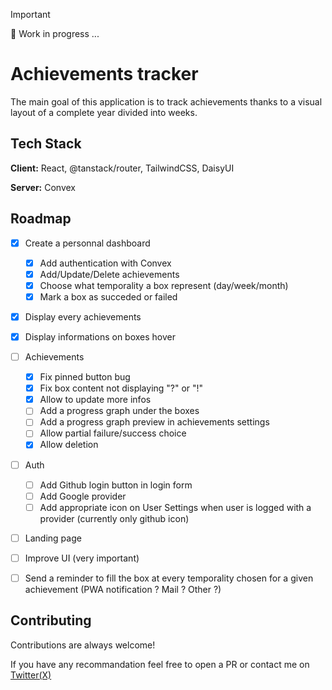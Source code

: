 
> [!IMPORTANT]
> 🚧 Work in progress ... 

# Achievements tracker

The main goal of this application is to track achievements thanks to a visual layout of a complete year divided into weeks.
## Tech Stack

**Client:** React, @tanstack/router, TailwindCSS, DaisyUI

**Server:** Convex


## Roadmap

- [x] Create a personnal dashboard 
    - [x] Add authentication with Convex
    - [x] Add/Update/Delete achievements
    - [x] Choose what temporality a box represent (day/week/month)
    - [x] Mark a box as succeded or failed

- [x] Display every achievements
- [x] Display informations on boxes hover

- [ ] Achievements
    - [x] Fix pinned button bug 
    - [x] Fix box content not displaying "?" or "!"
    - [x] Allow to update more infos 
    - [ ] Add a progress graph under the boxes
    - [ ] Add a progress graph preview in achievements settings
    - [ ] Allow partial failure/success choice
    - [x] Allow deletion

- [ ] Auth
    - [ ] Add Github login button in login form
    - [ ] Add Google provider
    - [ ] Add appropriate icon on User Settings when user is logged with a provider (currently only github icon)

- [ ] Landing page

- [ ] Improve UI (very important)
- [ ] Send a reminder to fill the box at every temporality chosen for a given achievement (PWA notification ? Mail ? Other ?)



## Contributing

Contributions are always welcome!

If you have any recommandation feel free to open a PR or contact me on [Twitter(X)](https://x.com/_Raumain)

